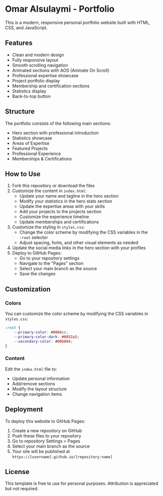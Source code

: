 # Omar Alsulaymi - Portfolio

This is a modern, responsive personal portfolio website built with HTML, CSS, and JavaScript.

## Features

- Clean and modern design
- Fully responsive layout
- Smooth scrolling navigation
- Animated sections with AOS (Animate On Scroll)
- Professional expertise showcase
- Project portfolio display
- Membership and certification sections
- Statistics display
- Back-to-top button

## Structure

The portfolio consists of the following main sections:
- Hero section with professional introduction
- Statistics showcase
- Areas of Expertise
- Featured Projects
- Professional Experience
- Memberships & Certifications

## How to Use

1. Fork this repository or download the files
2. Customize the content in `index.html`:
   - Update your name and tagline in the hero section
   - Modify your statistics in the hero stats section
   - Update the expertise areas with your skills
   - Add your projects to the projects section
   - Customize the experience timeline
   - Update memberships and certifications
3. Customize the styling in `styles.css`:
   - Change the color scheme by modifying the CSS variables in the `:root` selector
   - Adjust spacing, fonts, and other visual elements as needed
4. Update the social media links in the hero section with your profiles
5. Deploy to GitHub Pages:
   - Go to your repository settings
   - Navigate to the "Pages" section
   - Select your main branch as the source
   - Save the changes

## Customization

### Colors
You can customize the color scheme by modifying the CSS variables in `styles.css`:
```css
:root {
    --primary-color: #0066cc;
    --primary-color-dark: #0052a3;
    --secondary-color: #00b894;
}
```

### Content
Edit the `index.html` file to:
- Update personal information
- Add/remove sections
- Modify the layout structure
- Change navigation items

## Deployment

To deploy this website to GitHub Pages:

1. Create a new repository on GitHub
2. Push these files to your repository
3. Go to repository Settings > Pages
4. Select your main branch as the source
5. Your site will be published at `https://[username].github.io/[repository-name]`

## License

This template is free to use for personal purposes. Attribution is appreciated but not required.
